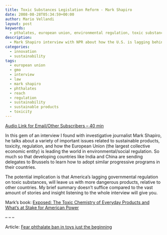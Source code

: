 ```yaml
---
title: Toxic Substances Legislation Reform - Mark Shapiro
date: 2008-08-28T05:34:59+00:00
author: Mario Vellandi
layout: post
keywords:
  - pthalates, european union, environmental regulation, toxic substances, eco product, sustainability, united states, mark schapiro
description:
  - Mark Shapiro interview with NPR about how the U.S. is lagging behind the European Union in environmental regulation for sustainable products.
categories:
  - innovation
  - sustainability
tags:
  - european union
  - gmo
  - interview
  - law
  - mark shapiro
  - phthalates
  - reach
  - regulation
  - sustainability
  - sustainable products
  - toxicity
---
```

[Audio Link for Email/Other Subscribers &#8211; 40 min](../mark-shapiro-exposing-a-toxic-us-policy/ "Interview with Mark Schapiro, author of Exposed")

In this gem of an interview I found with investigative journalist Mark Shapiro, he talks about a variety of important issues related to sustainable products, toxicity, regulation, and how the European Union (the largest collective economic entity) is leading the world in environmental/social regulation. So much so that developing countries like India and China are sending delegates to Brussels to learn how to adopt similar progressive programs in their countries.

The potential implication is that America&#8217;s lagging governmental regulation on toxic substances, will leave us with more dangerous products, relative to other countries. My brief summary doesn&#8217;t suffice compared to the vast amount of stories and insight listening to the whole interview will give you.

Mark&#8217;s book: [Exposed: The Toxic Chemistry of Everyday Products and What&#8217;s at Stake for American Power](http://www.amazon.com/Exposed-Chemistry-Everyday-Products-American/dp/1933392150/ref=pd_bbs_sr_1?ie=UTF8&s=books&qid=1219915125&sr=8-1)

&#8211; &#8211; &#8211;

Article: [Fear phthalate ban in toys just the beginning](http://www.prw.com/homePBP_NADetail_UP.aspx?ID_Site=818&ID_Article=25067&mode=1&curpage=0)
